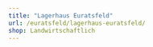 ```yaml
---
title: "Lagerhaus Euratsfeld"
url: /euratsfeld/lagerhaus-euratsfeld/
shop: Landwirtschaftlich
---
```

